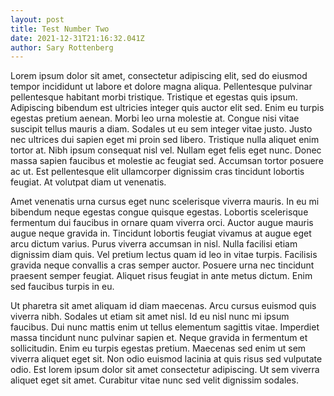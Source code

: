 ```yaml
---
layout: post
title: Test Number Two
date: 2021-12-31T21:16:32.041Z
author: Sary Rottenberg
---
```

Lorem ipsum dolor sit amet, consectetur adipiscing elit, sed do eiusmod tempor incididunt ut labore et dolore magna aliqua. Pellentesque pulvinar pellentesque habitant morbi tristique. Tristique et egestas quis ipsum. Adipiscing bibendum est ultricies integer quis auctor elit sed. Enim eu turpis egestas pretium aenean. Morbi leo urna molestie at. Congue nisi vitae suscipit tellus mauris a diam. Sodales ut eu sem integer vitae justo. Justo nec ultrices dui sapien eget mi proin sed libero. Tristique nulla aliquet enim tortor at. Nibh ipsum consequat nisl vel. Nullam eget felis eget nunc. Donec massa sapien faucibus et molestie ac feugiat sed. Accumsan tortor posuere ac ut. Est pellentesque elit ullamcorper dignissim cras tincidunt lobortis feugiat. At volutpat diam ut venenatis.

Amet venenatis urna cursus eget nunc scelerisque viverra mauris. In eu mi bibendum neque egestas congue quisque egestas. Lobortis scelerisque fermentum dui faucibus in ornare quam viverra orci. Auctor augue mauris augue neque gravida in. Tincidunt lobortis feugiat vivamus at augue eget arcu dictum varius. Purus viverra accumsan in nisl. Nulla facilisi etiam dignissim diam quis. Vel pretium lectus quam id leo in vitae turpis. Facilisis gravida neque convallis a cras semper auctor. Posuere urna nec tincidunt praesent semper feugiat. Aliquet risus feugiat in ante metus dictum. Enim sed faucibus turpis in eu.

Ut pharetra sit amet aliquam id diam maecenas. Arcu cursus euismod quis viverra nibh. Sodales ut etiam sit amet nisl. Id eu nisl nunc mi ipsum faucibus. Dui nunc mattis enim ut tellus elementum sagittis vitae. Imperdiet massa tincidunt nunc pulvinar sapien et. Neque gravida in fermentum et sollicitudin. Enim eu turpis egestas pretium. Maecenas sed enim ut sem viverra aliquet eget sit. Non odio euismod lacinia at quis risus sed vulputate odio. Est lorem ipsum dolor sit amet consectetur adipiscing. Ut sem viverra aliquet eget sit amet. Curabitur vitae nunc sed velit dignissim sodales.